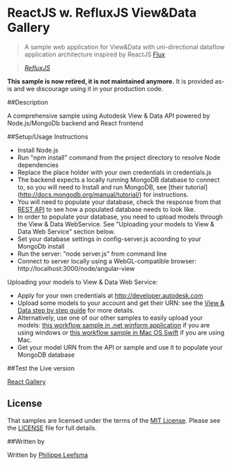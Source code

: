 # ReactJS w. RefluxJS View&Data Gallery

> A sample web application for View&Data with uni-directional dataflow application architecture inspired by ReactJS [Flux](http://facebook.github.io/react/blog/2014/05/06/flux.html)

> _[RefluxJS](https://github.com/spoike/refluxjs)_

**This sample is now retired, it is not maintained anymore.** It is provided as-is and we discourage using it in your production code.

##Description


A comprehensive sample using Autodesk View & Data API powered by Node.js/MongoDb backend and React frontend

##Setup/Usage Instructions


* Install Node.js
* Run "npm install" command from the project directory to resolve Node dependencies
* Replace the place holder with your own credentials in credentials.js
* The backend expects a locally running MongoDB database to connect to, so you will need to Install and run MongoDB, see [their tutorial] (http://docs.mongodb.org/manual/tutorial/) for instructions.
* You will need to populate your database, check the response from that [REST API](http://viewer.autodesk.io/node/angular-view/api/models) to see how a populated database needs to look like.
* In order to populate your database, you need to upload models through the View & Data WebService. See "Uploading your models to View & Data Web Service" section below.
* Set your database settings in config-server.js acoording to your MongoDb install
* Run the server: "node server.js" from command line
* Connect to server locally using a WebGL-compatible browser: http://localhost:3000/node/angular-view

Uploading your models to View & Data Web Service:

* Apply for your own credentials at http://developer.autodesk.com
* Upload some models to your account and get their URN: see the [View & Data step by step guide](https://developer.autodesk.com/api/view-and-data-api/) for more details.
* Alternatively, use one of our other samples to easily upload your models: [this workflow sample in .net winform application](https://github.com/Developer-Autodesk/workflow-dotnet-winform-view.and.data.api/) if you are using windows or [this workflow sample in Mac OS Swift](https://github.com/Developer-Autodesk/workflow-macos-swift-view.and.data.api) if you are using Mac.
* Get your model URN from the API or sample and use it to populate your MongoDB database

##Test the Live version

[React Gallery](http://viewer.autodesk.io/node/react-gallery/#/home)


## License

That samples are licensed under the terms of the [MIT License](http://opensource.org/licenses/MIT). Please see the [LICENSE](LICENSE) file for full details.


##Written by

Written by [Philippe Leefsma](http://adndevblog.typepad.com/cloud_and_mobile/philippe-leefsma.html)
